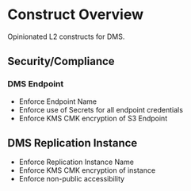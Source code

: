 # Construct Overview

Opinionated L2 constructs for DMS.

## Security/Compliance

### DMS Endpoint
* Enforce Endpoint Name
* Enforce use of Secrets for all endpoint credentials
* Enforce KMS CMK encryption of S3 Endpoint

## DMS Replication Instance
* Enforce Replication Instance Name
* Enforce KMS CMK encryption of instance
* Enforce non-public accessibility
